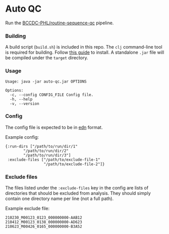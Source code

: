 # Auto QC
Run the [BCCDC-PHL/routine-sequence-qc](https://github.com/BCCDC-PHL/routine-sequence-qc) pipeline.

### Building
A build script (`build.sh`) is included in this repo. The `clj` command-line tool is required for building. Follow [this guide](https://clojure.org/guides/getting_started) to install. A standalone `.jar` file will be compiled under the `target` directory.

### Usage
```
Usage: java -jar auto-qc.jar OPTIONS

Options:
  -c, --config CONFIG_FILE Config file.
  -h, --help
  -v, --version
```

### Config
The config file is expected to be in [edn](https://github.com/edn-format/edn) format. 

Example config:
```edn
{:run-dirs ["/path/to/run/dir/1"
	    "/path/to/run/dir/2"
	    "/path/to/run/dir/3"]
 :exclude-files ["/path/to/exclude-file-1"
                 "/path/to/exclude-file-2"]}
```

### Exclude files
The files listed under the `:exclude-files` key in the config are lists of directories that should be excluded from analysis.
They should simply contain one directory name per line (not a full path).

Example exclude file:
```
210230_M00123_0123_000000000-AAB12
210412_M00123_0138_000000000-AD623
210623_M00426_0165_000000000-B3A52
```
